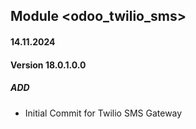 ## Module <odoo_twilio_sms>

#### 14.11.2024
#### Version 18.0.1.0.0
##### ADD
- Initial Commit for Twilio SMS Gateway
